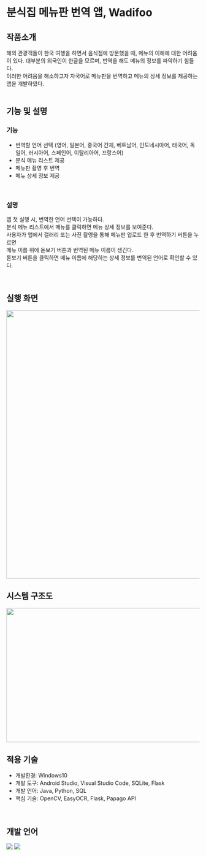 # 분식집 메뉴판 번역 앱, Wadifoo


## 작품소개

해외 관광객들이 한국 여행을 하면서 음식점에 방문했을 때, 메뉴의 이해에 대한 어려움이 있다. 대부분의 외국인이 한글을 모르며, 번역을 해도 메뉴의 정보를 파악하기 힘들다.<br>
이러한 어려움을 해소하고자 자국어로 메뉴판을 번역하고 메뉴의 상세 정보를 제공하는 앱을 개발하였다.
<br><br>

## 기능 및 설명

### 기능
- 번역할 언어 선택 (영어, 일본어, 중국어 간체, 베트남어, 인도네시아어, 태국어, 독일어, 러시아어, 스페인어, 이탈리아어, 프랑스어)
- 분식 메뉴 리스트 제공
- 메뉴판 촬영 후 번역
- 메뉴 상세 정보 제공
<br>

### 설명
앱 첫 실행 시, 번역한 언어 선택이 가능하다.<br>
분식 메뉴 리스트에서 메뉴를 클릭하면 메뉴 상세 정보를 보여준다.<br>
사용자가 앱에서 갤러리 또는 사진 촬영을 통해 메뉴판 업로드 한 후 번역하기 버튼을 누르면<br>
메뉴 이름 위에 돋보기 버튼과 번역된 메뉴 이름이 생긴다.<br>
돋보기 버튼을 클릭하면 메뉴 이름에 해당하는 상세 정보를 번역된 언어로 확인할 수 있다.

<br>

## 실행 화면
<img src="https://github.com/babo0121/Wadifoo/assets/77273340/a3952ea2-ffc7-40e5-8ff8-e542585412fe" width="550" height="700"><br>

## 시스템 구조도
<img src="https://github.com/babo0121/Wadifoo/assets/77273340/67221c19-b530-48e1-b7a8-c7142fb0a2fc" width="550" height="350"><br>


## 적용 기술
- 개발환경: Windows10
- 개발 도구: Android Studio, Visual Studio Code, SQLite, Flask
- 개발 언어: Java, Python, SQL
- 핵심 기술: OpenCV, EasyOCR, Flask, Papago API

<br>

## 개발 언어
<img src="https://img.shields.io/badge/Python-3766AB?style=flat-square&logo=Python&logoColor=white" />  <img src="https://img.shields.io/badge/Java-007396?style=flat&logo=Conda-Forge&logoColor=white" />

